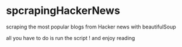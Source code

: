 # spcrapingHackerNews
scraping the most popular blogs from Hacker news with beautifulSoup

all you have to do is run the script ! and enjoy reading 
